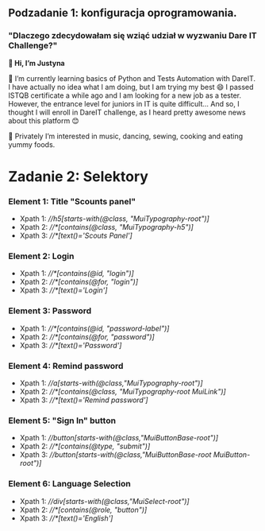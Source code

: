 ## Podzadanie 1: konfiguracja oprogramowania.

### "Dlaczego zdecydowałam się wziąć udział w wyzwaniu Dare IT Challenge?"

**👋 Hi, I’m Justyna**

🌱 I’m currently learning basics of Python and Tests Automation with DareIT. I have actually no idea what I am doing, but I am trying my best 😄
I passed ISTQB certificate a while ago and I am looking for a new job as a tester. However, the entrance level for juniors in IT is quite difficult... And so, I thought I will enroll in DareIT challenge, as I heard pretty awesome news about this platform 	😊

👀 Privately I’m interested in music, dancing, sewing, cooking and eating yummy foods.

# Zadanie 2: Selektory

### Element 1: Title "Scounts panel"
- Xpath 1: _//h5[starts-with(@class, "MuiTypography-root")]_
- Xpath 2: _//*[contains(@class, "MuiTypography-h5")]_
- Xpath 3: _//*[text()='Scouts Panel']_

### Element 2: Login
- Xpath 1: _//*[contains(@id, "login")]_
- Xpath 2: _//*[contains(@for, "login")]_
- Xpath 3: _//*[text()='Login']_

### Element 3: Password
- Xpath 1: _//*[contains(@id, "password-label")]_
- Xpath 2: _//*[contains(@for, "password")]_
- Xpath 3: _//*[text()='Password']_

### Element 4: Remind password
- Xpath 1: _//a[starts-with(@class,"MuiTypography-root")]_
- Xpath 2: _//*[contains(@class, "MuiTypography-root MuiLink")]_ 
- Xpath 3: _//*[text()='Remind password']_

### Element 5: "Sign In" button
- Xpath 1: _//button[starts-with(@class,"MuiButtonBase-root")]_
- Xpath 2: _//*[contains(@type, "submit")]_
- Xpath 3: _//button[starts-with(@class,"MuiButtonBase-root MuiButton-root")]_

### Element 6: Language Selection
- Xpath 1: _//div[starts-with(@class,"MuiSelect-root")]_
- Xpath 2: _//*[contains(@role, "button")]_
- Xpath 3: _//*[text()='English']_

